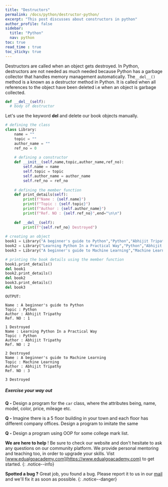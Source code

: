 ```yaml
---
title: "Destructors"
permalink: /docs/python/destructor-python/
excerpt: "This post discusses about constructors in python"
author_profile: false
sidebar:
  title: "Python"
  nav: python
toc: true
read_time : true
toc_sticky: true
---
```


<script type="text/javascript" async
  src="https://cdn.mathjax.org/mathjax/latest/MathJax.js?config=TeX-MML-AM_CHTML">
</script>

Destructors are called when an object gets destroyed. In Python, destructors are not needed as much needed because Python has a garbage collector that handles memory management automatically.
The`__del__()` method is a known as a destructor method in Python. It is called when all references to the object have been deleted i.e when an object is garbage collected.

```python
def __del__(self):
  # body of destructor
```

Let's use the keyword **del** and delete our book objects manually.

```python
# defining the class
class Library:
    name = ""
    topic = ""
    author_name = ""
    ref_no = 0
    
    # defining a constructor
    def __init__(self,name,topic,author_name,ref_no):
        self.name = name
        self.topic = topic
        self.author_name = author_name
        self.ref_no = ref_no
    
    # defining the member function
    def print_details(self):
        print(f"Name : {self.name}")
        print(f"Topic : {self.topic}")
        print(f"Author : {self.author_name}")
        print(f"Ref. NO : {self.ref_no}",end="\n\n")
        
    def __del__(self):
        print(f"{self.ref_no} Destroyed")
    
# creating an object
book1 = Library("A beginner's guide to Python","Python","Abhijit Tripathy",1)
book2 = Library("Learning Python In a Practical Way","Python","Abhijit Tripathy",2)
book3 = Library("A beginner's guide to Machine Learning","Machine Learning","Abhijit Tripathy",3)

# printing the book details using the member function
book1.print_details()
del book1
book2.print_details()
del book2
book3.print_details()
del book3
```

```
OUTPUT:

Name : A beginner's guide to Python
Topic : Python
Author : Abhijit Tripathy
Ref. NO : 1

1 Destroyed
Name : Learning Python In a Practical Way
Topic : Python
Author : Abhijit Tripathy
Ref. NO : 2

2 Destroyed
Name : A beginner's guide to Machine Learning
Topic : Machine Learning
Author : Abhijit Tripathy
Ref. NO : 3

3 Destroyed
```

##### Exercise your way out

**Q -** Design a program for the `car` class, where the attributes being, name, model, color, price, mileage etc.

**Q -** Imagine there is a 5 floor building in your town and each floor has different company offices. Design a program to imitate the same 

**Q -** Design a program using OOP for some college mark list.

<i class="fas fa-lightbulb fa-2x"></i> **We are here to help** ! Be sure to check our website and don't hesitate to ask any questions on our community platform. We provide personal mentoring and teaching too, in order to upgrade your skills. Vist [www.edualgoacademy.com](https://www.edualgoacademy.com) to get started.
{: .notice--info}

<i class="fas fa-bug fa-2x"></i> **Spotted a bug ?** Great job, you found a bug. Please report it to us in our [mail](mailto:founder@edualgoacademy.com) and we'll fix it as soon as possible.
{: .notice--danger}
